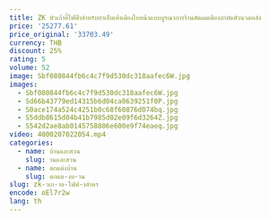 ```yaml
---
title: ZK หัวเก้าอี้ไฟฟ้าสำหรับทำเล็บเท้าเตียงใบหน้าแบบบูรณาการร้านตัดผมเตียงบำบัดหัวนวดหลัง
price: '25277.61'
price_original: '33703.49'
currency: THB
discount: 25%
rating: 5
volume: 52
image: Sbf080844fb6c4c7f9d530dc318aafec6W.jpg
images:
  - Sbf080844fb6c4c7f9d530dc318aafec6W.jpg
  - Sd66b43779ed14315b6d04ca0639251f0P.jpg
  - S0ace174a524c4251b0c68f60876d074bq.jpg
  - S5ddb8615d04b41b7985d02e09f6d3264Z.jpg
  - S542d2ae8ab0145758806e600e9f74eaeq.jpg
video: 4000207022054.mp4
categories:
  - name: บ้านและสวน
    slug: านและสวน
  - name: ตกแต่งบ้าน
    slug: ตกแต-งบ-าน
slug: zk-วเก-าอ-ไฟฟ-าสำหร
encode: oEl7r2w
lang: th
---
```

  